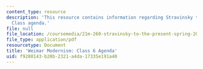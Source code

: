 ```yaml
---
content_type: resource
description: 'This resource contains information regarding Stravinsky to the present:
  Class agenda.'
file: null
file_location: /coursemedia/21m-260-stravinsky-to-the-present-spring-2016/f9280143b20b2321a4da17335e191a40_MIT21M_260S16_class06.pdf
file_type: application/pdf
resourcetype: Document
title: 'Weimar Modernism: Class 6 Agenda'
uid: f9280143-b20b-2321-a4da-17335e191a40
---
```

